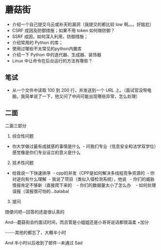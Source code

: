 # 蘑菇街

- 介绍一个自己提交乌云或补天的漏洞（我提交的都比较 low 啊。。。好尴尬）
- CSRF 成因及防御措施；如果不用 token 如何做防御？
- SSRF 成因，如何深入利用，防御措施；
- 介绍常用的 Python 的库；
- 使用过哪些不太常见的python内置库
- 介绍一下 Python 中的迭代器、生成器、装饰器
- Linux 中让命令在后台运行的方法有哪些？

## 笔试

- 从一个文件中读取 100 到 200 行，并发送到一个 URL 上。（面试官没带电脑，我简单说了一下，他又问了中间可能出现哪些异常，怎么处理）

## 二面

二面三部分

1. 综合性问题

  - 你大学做过最有成就感的事情是什么
  - 问我们专业（信息安全和法学双学位）感觉像是你们专业设立的意义是什么
  
2. 技术性问题

  - 给我说一下快速排序
  - cpp的并发（CPP是如何解决多线程竞争资源的
  - 你对逆向有什么理解
  - 我说了项目（类似入侵检测系统），他说
    - 你们的威胁情报肯定不够新（直接爬下来的
    - 你们的数据量太小了怎么办
    - 如何处理误报（误报很可怕的...balabal
    
3. 提问

随便问吧--回答的还是很认真的


And--蘑菇街会约面试时间，而且管是小姐姐还是小哥哥说话都很温柔 +加分

-----其他的都忘了，大概半小时

And 半小时以后收到了邮件--未通过 Sad

